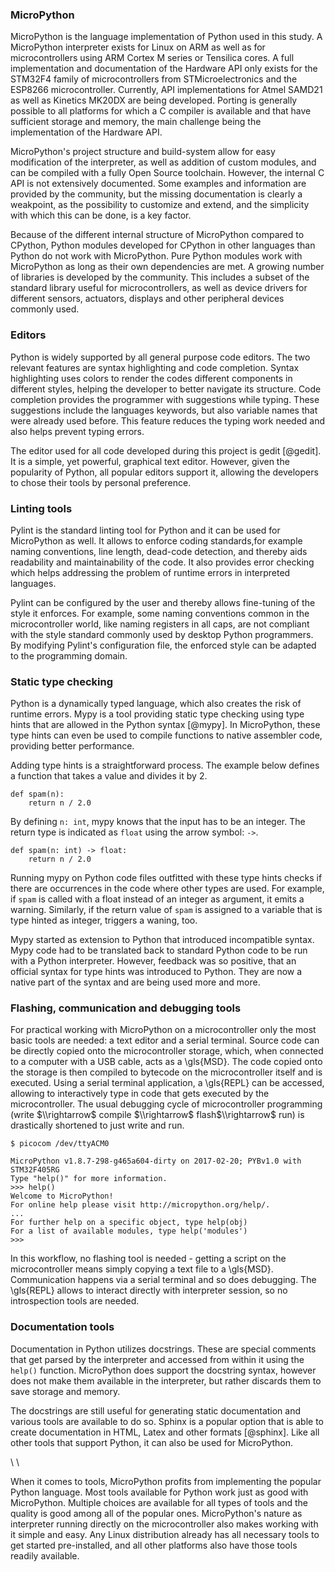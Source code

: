 ### MicroPython

MicroPython is the language implementation of Python used in this study. A MicroPython interpreter exists for Linux on ARM as well as for microcontrollers using ARM Cortex M series or Tensilica cores. A full implementation and documentation of the Hardware API only exists for the STM32F4 family of microcontrollers from STMicroelectronics and the ESP8266 microcontroller. Currently, API implementations for Atmel SAMD21 as well as Kinetics MK20DX are being developed. Porting is generally possible to all platforms for which a C compiler is available and that have sufficient storage and memory, the main challenge being the implementation of the Hardware API.

MicroPython's project structure and build-system allow for easy modification of the interpreter, as well as addition of custom modules, and can be compiled with a fully Open Source toolchain. However, the internal C API is not extensively documented. Some examples and information are provided by the community, but the missing documentation is clearly a weakpoint, as the possibility to customize and extend, and the simplicity with which this can be done, is a key factor.

Because of the different internal structure of MicroPython compared to CPython, Python modules developed for CPython in other languages than Python do not work with MicroPython. Pure Python modules work with MicroPython as long as their own dependencies are met. A growing number of libraries is developed by the community. This includes a subset of the standard library useful for microcontrollers, as well as device drivers for different sensors, actuators, displays and other peripheral devices commonly used.

### Editors

Python is widely supported by all general purpose code editors. The two relevant features are syntax highlighting and code completion. Syntax highlighting uses colors to render the codes different components in different styles, helping the developer to better navigate its structure. Code completion provides the programmer with suggestions while typing. These suggestions include the languages keywords, but also variable names that were already used before. This feature reduces the typing work needed and also helps prevent typing errors.

The editor used for all code developed during this project is gedit [@gedit]. It is a simple, yet powerful, graphical text editor. However, given the popularity of Python, all popular editors support it, allowing the developers to chose their tools by personal preference.

### Linting tools

Pylint is the standard linting tool for Python and it can be used for MicroPython as well. It allows to enforce coding standards,for example naming conventions, line length, dead-code detection, and thereby aids readability and maintainability of the code. It also provides error checking which helps addressing the problem of runtime errors in interpreted languages.

Pylint can be configured by the user and thereby allows fine-tuning of the style it enforces. For example, some naming conventions common in the microcontroller world, like naming registers in all caps, are not compliant with the style standard commonly used by desktop Python programmers. By modifying Pylint's configuration file, the enforced style can be adapted to the programming domain.

### Static type checking

Python is a dynamically typed language, which also creates the risk of runtime errors. Mypy is a tool providing static type checking using type hints that are allowed in the Python syntax [@mypy]. In MicroPython, these type hints can even be used to compile functions to native assembler code, providing better performance.

Adding type hints is a straightforward process. The example below defines a function that takes a value and divides it by 2.

~~~{.python}
def spam(n):
    return n / 2.0
~~~

By defining ```n: int```, mypy knows that the input has to be an integer. The return type is indicated as ```float``` using the arrow symbol: ```->```.

~~~{.python}
def spam(n: int) -> float:
    return n / 2.0
~~~

Running mypy on Python code files outfitted with these type hints checks if there are occurrences in the code where other types are used. For example, if ```spam``` is called with a float instead of an integer as argument, it emits a warning. Similarly, if the return value of ```spam``` is assigned to a variable that is type hinted as integer, triggers a waning, too.

Mypy started as extension to Python that introduced incompatible syntax. Mypy code had to be translated back to standard Python code to be run with a Python interpreter. However, feedback was so positive, that an official syntax for type hints was introduced to Python. They are now a native part of the syntax and are being used more and more.

### Flashing, communication and debugging tools

For practical working with MicroPython on a microcontroller only the most basic tools are needed: a text editor and a serial terminal. Source code can be directly copied onto the microcontroller storage, which, when connected to a computer with a USB cable, acts as a \\gls{MSD}. The code copied onto the storage is then compiled to bytecode on the microcontroller itself and is executed. Using a serial terminal application, a \\gls{REPL} can be accessed, allowing to interactively type in code that gets executed by the microcontroller. The usual debugging cycle of microcontroller programming (write $\\rightarrow$ compile $\\rightarrow$ flash$\\rightarrow$ run) is drastically shortened to just write and run.

~~~{.bash}
$ picocom /dev/ttyACM0

MicroPython v1.8.7-298-g465a604-dirty on 2017-02-20; PYBv1.0 with STM32F405RG
Type "help()" for more information.
>>> help()
Welcome to MicroPython!
For online help please visit http://micropython.org/help/.
...
For further help on a specific object, type help(obj)
For a list of available modules, type help('modules')
>>> 
~~~

In this workflow, no flashing tool is needed - getting a script on the microcontroller means simply copying a text file to a \\gls{MSD}. Communication happens via a serial terminal and so does debugging. The \\gls{REPL} allows to interact directly with interpreter session, so no introspection tools are needed.

### Documentation tools

Documentation in Python utilizes docstrings. These are special comments that get parsed by the interpreter and accessed from within it using the ```help()``` function. MicroPython does support the docstring syntax, however does not make them available in the interpreter, but rather discards them to save storage and memory.

The docstrings are still useful for generating static documentation and various tools are available to do so. Sphinx is a popular option that is able to create documentation in HTML, Latex and other formats [@sphinx]. Like all other tools that support Python, it can also be used for MicroPython.

\\ \\

When it comes to tools, MicroPython profits from implementing the popular Python language. Most tools available for Python work just as good with MicroPython. Multiple choices are available for all types of tools and the quality is good among all of the popular ones. MicroPython's nature as interpreter running directly on the microcontroller also makes working with it simple and easy. Any Linux distribution already has all necessary tools to get started pre-installed, and all other platforms also have those tools readily available.
